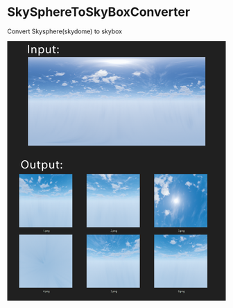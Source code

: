 # SkySphereToSkyBoxConverter
Convert Skysphere(skydome) to skybox 

![Screenshot_4](https://raw.githubusercontent.com/steelswing/SkySphereToSkyBoxConverter/master/preview.png)
